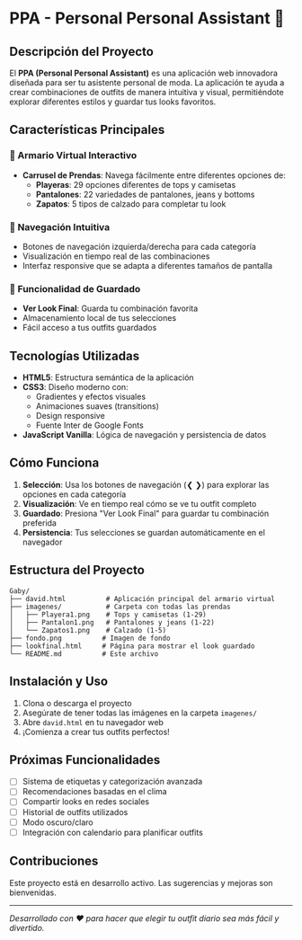 # PPA - Personal Personal Assistant 👗

## Descripción del Proyecto

El **PPA (Personal Personal Assistant)** es una aplicación web innovadora diseñada para ser tu asistente personal de moda. La aplicación te ayuda a crear combinaciones de outfits de manera intuitiva y visual, permitiéndote explorar diferentes estilos y guardar tus looks favoritos.

## Características Principales

### 🎨 Armario Virtual Interactivo
- **Carrusel de Prendas**: Navega fácilmente entre diferentes opciones de:
  - **Playeras**: 29 opciones diferentes de tops y camisetas
  - **Pantalones**: 22 variedades de pantalones, jeans y bottoms
  - **Zapatos**: 5 tipos de calzado para completar tu look

### 🔄 Navegación Intuitiva
- Botones de navegación izquierda/derecha para cada categoría
- Visualización en tiempo real de las combinaciones
- Interfaz responsive que se adapta a diferentes tamaños de pantalla

### 💾 Funcionalidad de Guardado
- **Ver Look Final**: Guarda tu combinación favorita
- Almacenamiento local de tus selecciones
- Fácil acceso a tus outfits guardados

## Tecnologías Utilizadas

- **HTML5**: Estructura semántica de la aplicación
- **CSS3**: Diseño moderno con:
  - Gradientes y efectos visuales
  - Animaciones suaves (transitions)
  - Design responsive
  - Fuente Inter de Google Fonts
- **JavaScript Vanilla**: Lógica de navegación y persistencia de datos

## Cómo Funciona

1. **Selección**: Usa los botones de navegación (❮ ❯) para explorar las opciones en cada categoría
2. **Visualización**: Ve en tiempo real cómo se ve tu outfit completo
3. **Guardado**: Presiona "Ver Look Final" para guardar tu combinación preferida
4. **Persistencia**: Tus selecciones se guardan automáticamente en el navegador

## Estructura del Proyecto

```
Gaby/
├── david.html          # Aplicación principal del armario virtual
├── imagenes/           # Carpeta con todas las prendas
│   ├── Playera1.png    # Tops y camisetas (1-29)
│   ├── Pantalon1.png   # Pantalones y jeans (1-22)
│   └── Zapatos1.png    # Calzado (1-5)
├── fondo.png          # Imagen de fondo
├── lookfinal.html     # Página para mostrar el look guardado
└── README.md          # Este archivo
```

## Instalación y Uso

1. Clona o descarga el proyecto
2. Asegúrate de tener todas las imágenes en la carpeta `imagenes/`
3. Abre `david.html` en tu navegador web
4. ¡Comienza a crear tus outfits perfectos!

## Próximas Funcionalidades

- [ ] Sistema de etiquetas y categorización avanzada
- [ ] Recomendaciones basadas en el clima
- [ ] Compartir looks en redes sociales
- [ ] Historial de outfits utilizados
- [ ] Modo oscuro/claro
- [ ] Integración con calendario para planificar outfits

## Contribuciones

Este proyecto está en desarrollo activo. Las sugerencias y mejoras son bienvenidas.

---

*Desarrollado con ❤️ para hacer que elegir tu outfit diario sea más fácil y divertido.*